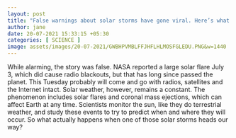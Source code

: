 ```yaml
---
layout: post
title: "False warnings about solar storms have gone viral. Here’s what the flares actually do to Earth."
author: jane 
date: 20-07-2021 15:33:15 +05:30 
categories: [ SCIENCE ] 
image: assets/images/20-07-2021/GWBHPVMBLFFJHFLHLMOSFGLEDU.PNG&w=1440
---
```

While alarming, the story was false. NASA reported a large solar flare July 3, which did cause radio blackouts, but that has long since passed the planet. This Tuesday probably will come and go with radios, satellites and the Internet intact. Solar weather, however, remains a constant. The phenomenon includes solar flares and coronal mass ejections, which can affect Earth at any time. Scientists monitor the sun, like they do terrestrial weather, and study these events to try to predict when and where they will occur. So what actually happens when one of those solar storms heads our way?